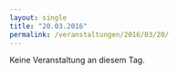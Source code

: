```yaml
---
layout: single
title: "20.03.2016"
permalink: /veranstaltungen/2016/03/20/
---
```


Keine Veranstaltung an diesem Tag.
